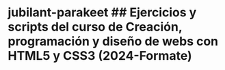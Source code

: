 # jubilant-parakeet   ## Ejercicios y scripts del curso de Creación, programación y diseño de webs con HTML5 y CSS3 (2024-Formate)
